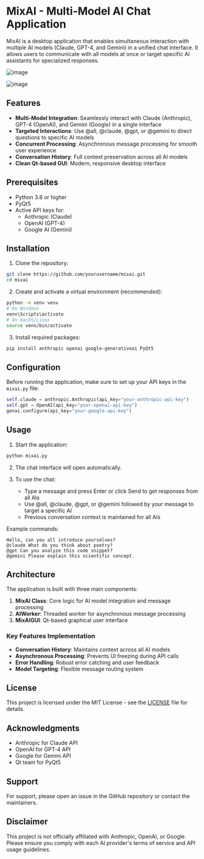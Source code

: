 # MixAI - Multi-Model AI Chat Application

MixAI is a desktop application that enables simultaneous interaction with multiple AI models (Claude, GPT-4, and Gemini) in a unified chat interface. It allows users to communicate with all models at once or target specific AI assistants for specialized responses.

![image](https://github.com/user-attachments/assets/f20b1f1a-0023-4a18-84ed-8c7fba9e0fe6)


![image](https://github.com/user-attachments/assets/08454301-df0a-4fab-b159-e152cfcaf959)


## Features

- **Multi-Model Integration**: Seamlessly interact with Claude (Anthropic), GPT-4 (OpenAI), and Gemini (Google) in a single interface
- **Targeted Interactions**: Use @all, @claude, @gpt, or @gemini to direct questions to specific AI models
- **Concurrent Processing**: Asynchronous message processing for smooth user experience
- **Conversation History**: Full context preservation across all AI models
- **Clean Qt-based GUI**: Modern, responsive desktop interface

## Prerequisites

- Python 3.8 or higher
- PyQt5
- Active API keys for:
  - Anthropic (Claude)
  - OpenAI (GPT-4)
  - Google AI (Gemini)

## Installation

1. Clone the repository:
```bash
git clone https://github.com/yourusername/mixai.git
cd mixai
```

2. Create and activate a virtual environment (recommended):
```bash
python -m venv venv
# On Windows
venv\Scripts\activate
# On macOS/Linux
source venv/bin/activate
```

3. Install required packages:
```bash
pip install anthropic openai google-generativeai PyQt5
```

## Configuration

Before running the application, make sure to set up your API keys in the `mixai.py` file:

```python
self.claude = anthropic.Anthropic(api_key="your-anthropic-api-key")
self.gpt = OpenAI(api_key="your-openai-api-key")
genai.configure(api_key="your-google-api-key")
```

## Usage

1. Start the application:
```bash
python mixai.py
```

2. The chat interface will open automatically.

3. To use the chat:
   - Type a message and press Enter or click Send to get responses from all AIs
   - Use @all, @claude, @gpt, or @gemini followed by your message to target a specific AI
   - Previous conversation context is maintained for all AIs

Example commands:
```
Hello, can you all introduce yourselves?
@claude What do you think about poetry?
@gpt Can you analyze this code snippet?
@gemini Please explain this scientific concept.
```

## Architecture

The application is built with three main components:

1. **MixAI Class**: Core logic for AI model integration and message processing
2. **AIWorker**: Threaded worker for asynchronous message processing
3. **MixAIGUI**: Qt-based graphical user interface

### Key Features Implementation

- **Conversation History**: Maintains context across all AI models
- **Asynchronous Processing**: Prevents UI freezing during API calls
- **Error Handling**: Robust error catching and user feedback
- **Model Targeting**: Flexible message routing system


## License

This project is licensed under the MIT License - see the [LICENSE](LICENSE) file for details.

## Acknowledgments

- Anthropic for Claude API
- OpenAI for GPT-4 API
- Google for Gemini API
- Qt team for PyQt5

## Support

For support, please open an issue in the GitHub repository or contact the maintainers.

## Disclaimer

This project is not officially affiliated with Anthropic, OpenAI, or Google. Please ensure you comply with each AI provider's terms of service and API usage guidelines.
